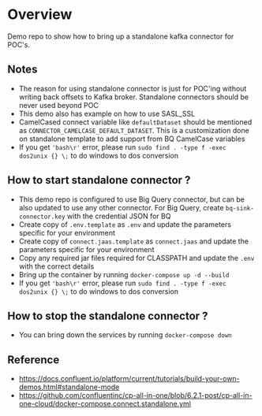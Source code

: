 # Overview

Demo repo to show how to bring up a standalone kafka connector for POC's.

## Notes

- The reason for using standalone connector is just for POC'ing without writing back offsets to Kafka broker. Standalone connectors should be never used beyond POC
- This demo also has example on how to use SASL_SSL
- CamelCased connect variable like `defaultDataset` should be mentioned as `CONNECTOR_CAMELCASE_DEFAULT_DATASET`. This is a customization done on standalone template to add support from BQ CamelCase variables
- If you get `'bash\r'` error, please run `sudo find . -type f -exec dos2unix {} \;` to do windows to dos conversion

## How to start standalone connector ?

- This demo repo is configured to use Big Query connector, but can be also updated to use any other connector. For Big Query, create `bq-sink-connector.key` with the credential JSON for BQ
- Create copy of `.env.template` as `.env` and update the parameters specific for your environment
- Create copy of `connect.jaas.template` as `connect.jaas` and update the parameters specific for your environment
- Copy any required jar files required for CLASSPATH and update the `.env` with the correct details
- Bring up the container by running `docker-compose up -d --build`
- If you get `'bash\r'` error, please run `sudo find . -type f -exec dos2unix {} \;` to do windows to dos conversion

## How to stop the standalone connector ?

- You can bring down the services by running `docker-compose down`

## Reference

- https://docs.confluent.io/platform/current/tutorials/build-your-own-demos.html#standalone-mode
- https://github.com/confluentinc/cp-all-in-one/blob/6.2.1-post/cp-all-in-one-cloud/docker-compose.connect.standalone.yml
